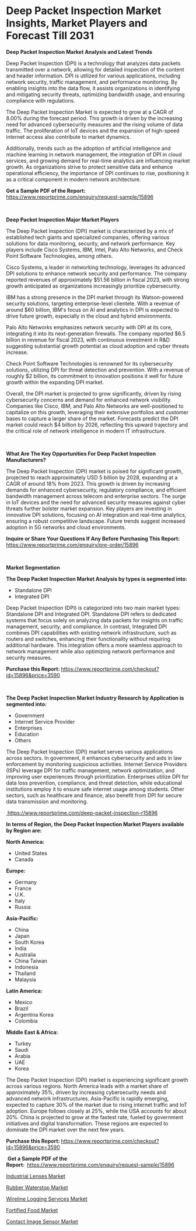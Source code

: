 <p><h1>Deep Packet Inspection Market Insights, Market Players and Forecast Till 2031</h1></p><p><strong>Deep Packet Inspection Market Analysis and Latest Trends</strong></p>
<p><p>Deep Packet Inspection (DPI) is a technology that analyzes data packets transmitted over a network, allowing for detailed inspection of the content and header information. DPI is utilized for various applications, including network security, traffic management, and performance monitoring. By enabling insights into the data flow, it assists organizations in identifying and mitigating security threats, optimizing bandwidth usage, and ensuring compliance with regulations.</p><p>The Deep Packet Inspection Market is expected to grow at a CAGR of 8.00% during the forecast period. This growth is driven by the increasing need for advanced cybersecurity measures and the rising volume of data traffic. The proliferation of IoT devices and the expansion of high-speed internet access also contribute to market dynamics. </p><p>Additionally, trends such as the adoption of artificial intelligence and machine learning in network management, the integration of DPI in cloud services, and growing demand for real-time analytics are influencing market growth. As organizations strive to protect sensitive data and enhance operational efficiency, the importance of DPI continues to rise, positioning it as a critical component in modern network architecture.</p></p>
<p><strong>Get a Sample PDF of the Report:&nbsp;</strong> <a href="https://www.reportprime.com/enquiry/request-sample/15896?utm_campaign=1420&utm_medium=2&utm_source=Github&utm_content=ia&utm_term=25122024&utm_id=deep-packet-inspection">https://www.reportprime.com/enquiry/request-sample/15896</a></p>
<p>&nbsp;</p>
<p><strong>Deep Packet Inspection Major Market Players</strong></p>
<p><p>The Deep Packet Inspection (DPI) market is characterized by a mix of established tech giants and specialized companies, offering various solutions for data monitoring, security, and network performance. Key players include Cisco Systems, IBM, Intel, Palo Alto Networks, and Check Point Software Technologies, among others.</p><p>Cisco Systems, a leader in networking technology, leverages its advanced DPI solutions to enhance network security and performance. The company reported revenues of approximately $51.56 billion in fiscal 2023, with strong growth anticipated as organizations increasingly prioritize cybersecurity.</p><p>IBM has a strong presence in the DPI market through its Watson-powered security solutions, targeting enterprise-level clientele. With a revenue of around $60 billion, IBM's focus on AI and analytics in DPI is expected to drive future growth, especially in the cloud and hybrid environments.</p><p>Palo Alto Networks emphasizes network security with DPI at its core, integrating it into its next-generation firewalls. The company reported $6.5 billion in revenue for fiscal 2023, with continuous investment in R&D suggesting substantial growth potential as cloud adoption and cyber threats increase.</p><p>Check Point Software Technologies is renowned for its cybersecurity solutions, utilizing DPI for threat detection and prevention. With a revenue of roughly $2 billion, its commitment to innovation positions it well for future growth within the expanding DPI market.</p><p>Overall, the DPI market is projected to grow significantly, driven by rising cybersecurity concerns and demand for enhanced network visibility. Companies like Cisco, IBM, and Palo Alto Networks are well-positioned to capitalize on this growth, leveraging their extensive portfolios and customer bases to capture a larger share of the market. Forecasts predict the DPI market could reach $4 billion by 2026, reflecting this upward trajectory and the critical role of network intelligence in modern IT infrastructure.</p></p>
<p>&nbsp;</p>
<p><strong>What Are The Key Opportunities For Deep Packet Inspection Manufacturers?</strong></p>
<p><p>The Deep Packet Inspection (DPI) market is poised for significant growth, projected to reach approximately USD 5 billion by 2028, expanding at a CAGR of around 18% from 2023. This growth is driven by increasing demands for enhanced cybersecurity, regulatory compliance, and efficient bandwidth management across telecom and enterprise sectors. The surge in IoT devices and the need for advanced security measures against cyber threats further bolster market expansion. Key players are investing in innovative DPI solutions, focusing on AI integration and real-time analytics, ensuring a robust competitive landscape. Future trends suggest increased adoption in 5G networks and cloud environments.</p></p>
<p><strong>Inquire or Share Your Questions If Any Before Purchasing This Report:</strong> <a href="https://www.reportprime.com/enquiry/pre-order/15896?utm_campaign=1420&utm_medium=2&utm_source=Github&utm_content=ia&utm_term=25122024&utm_id=deep-packet-inspection">https://www.reportprime.com/enquiry/pre-order/15896</a></p>
<p>&nbsp;</p>
<p><strong>Market Segmentation</strong></p>
<p><strong>The Deep Packet Inspection Market Analysis by types is segmented into:</strong></p>
<p><ul><li>Standalone DPI</li><li>Integrated DPI</li></ul></p>
<p><p>Deep Packet Inspection (DPI) is categorized into two main market types: Standalone DPI and Integrated DPI. Standalone DPI refers to dedicated systems that focus solely on analyzing data packets for insights on traffic management, security, and compliance. In contrast, Integrated DPI combines DPI capabilities with existing network infrastructure, such as routers and switches, enhancing their functionality without requiring additional hardware. This integration offers a more seamless approach to network management while also optimizing network performance and security measures.</p></p>
<p><strong>Purchase this Report:&nbsp;</strong><a href="https://www.reportprime.com/checkout?id=15896&price=3590&utm_campaign=1420&utm_medium=2&utm_source=Github&utm_content=ia&utm_term=25122024&utm_id=deep-packet-inspection">https://www.reportprime.com/checkout?id=15896&price=3590</a></p>
<p>&nbsp;</p>
<p><strong>The Deep Packet Inspection Market Industry Research by Application is segmented into:</strong></p>
<p><ul><li>Government</li><li>Internet Service Provider</li><li>Enterprises</li><li>Education</li><li>Others</li></ul></p>
<p><p>The Deep Packet Inspection (DPI) market serves various applications across sectors. In government, it enhances cybersecurity and aids in law enforcement by monitoring suspicious activities. Internet Service Providers (ISPs) leverage DPI for traffic management, network optimization, and improving user experiences through prioritization. Enterprises utilize DPI for data loss prevention, compliance, and threat detection, while educational institutions employ it to ensure safe internet usage among students. Other sectors, such as healthcare and finance, also benefit from DPI for secure data transmission and monitoring.</p></p>
<p><a href="https://www.reportprime.com/deep-packet-inspection-r15896?utm_campaign=1420&utm_medium=2&utm_source=Github&utm_content=ia&utm_term=25122024&utm_id=deep-packet-inspection">&nbsp;https://www.reportprime.com/deep-packet-inspection-r15896</a></p>
<p><strong>In terms of Region, the Deep Packet Inspection Market Players available by Region are:</strong></p>
<p>
    <p> <strong> North America: </strong>
        <ul>
            <li>United States</li>
            <li>Canada</li>
        </ul>
        </p> 
    <p> <strong> Europe: </strong>
        <ul>
            <li>Germany</li>
            <li>France</li>
            <li>U.K.</li>
            <li>Italy</li>
            <li>Russia</li>
        </ul>
        </p> 
    <p> <strong> Asia-Pacific: </strong>
        <ul>
            <li>China</li>
            <li>Japan</li>
            <li>South Korea</li>
            <li>India</li>
            <li>Australia</li>
            <li>China Taiwan</li>
            <li>Indonesia</li>
            <li>Thailand</li>
            <li>Malaysia</li>
        </ul>
        </p> 
    <p> <strong> Latin America: </strong>
        <ul>
            <li>Mexico</li>
            <li>Brazil</li>
            <li>Argentina Korea</li>
            <li>Colombia</li>
        </ul>
        </p> 
    <p> <strong> Middle East & Africa: </strong>
        <ul>
            <li>Turkey</li>
            <li>Saudi</li>
            <li>Arabia</li>
            <li>UAE</li>
            <li>Korea</li>
        </ul>
    </p>
    </p>
<p><p>The Deep Packet Inspection (DPI) market is experiencing significant growth across various regions. North America leads with a market share of approximately 35%, driven by increasing cybersecurity needs and advanced network infrastructures. Asia-Pacific is rapidly emerging, expected to capture 30% of the market due to rising internet traffic and IoT adoption. Europe follows closely at 25%, while the USA accounts for about 20%. China is projected to grow at the fastest rate, fueled by government initiatives and digital transformation. These regions are expected to dominate the DPI market over the next few years.</p></p>
<p><strong>Purchase this Report: </strong><a href="https://www.reportprime.com/checkout?id=15896&price=3590&utm_campaign=1420&utm_medium=2&utm_source=Github&utm_content=ia&utm_term=25122024&utm_id=deep-packet-inspection">https://www.reportprime.com/checkout?id=15896&price=3590</a></p>
<p>&nbsp;<strong>Get a Sample PDF of the Report:&nbsp;&nbsp;</strong><a href="https://www.reportprime.com/enquiry/request-sample/15896?utm_campaign=1420&utm_medium=2&utm_source=Github&utm_content=ia&utm_term=25122024&utm_id=deep-packet-inspection">https://www.reportprime.com/enquiry/request-sample/15896</a></p>
<p><strong></strong></p>
<p><p><a href="https://www.linkedin.com/pulse/in-depth-industrial-lenses-market-review-size-share-68cagr-ns6cc?utm_campaign=1420&utm_medium=2&utm_source=Github&utm_content=ia&utm_term=25122024&utm_id=deep-packet-inspection">Industrial Lenses Market</a></p><p><a href="https://www.linkedin.com/pulse/p-factrackr-ho6he?utm_campaign=1420&utm_medium=2&utm_source=Github&utm_content=ia&utm_term=25122024&utm_id=deep-packet-inspection">Rubber Waterstop Market</a></p><p><a href="https://github.com/castoriffic/Market-Research-Report-List-5/blob/main/wireline-logging-services-market.md?utm_campaign=1420&utm_medium=2&utm_source=Github&utm_content=ia&utm_term=25122024&utm_id=deep-packet-inspection">Wireline Logging Services Market</a></p><p><a href="https://github.com/chongseney974/Market-Research-Report-List-1/blob/main/fortified-food-market.md?utm_campaign=1420&utm_medium=2&utm_source=Github&utm_content=ia&utm_term=25122024&utm_id=deep-packet-inspection">Fortified Food Market</a></p><p><a href="https://www.linkedin.com/pulse/future-trends-contact-image-sensor-market-2024-2031-size-projected-qmube?utm_campaign=1420&utm_medium=2&utm_source=Github&utm_content=ia&utm_term=25122024&utm_id=deep-packet-inspection">Contact Image Sensor Market</a></p></p>